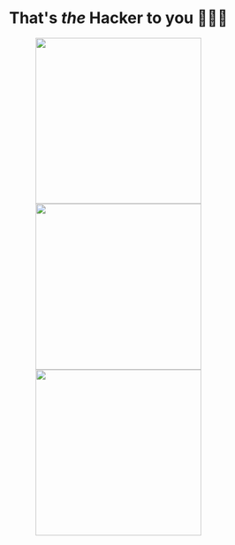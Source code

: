 <h1 align = "center"> That's <em>the</em> Hacker to you 🦹🏿‍♂️ </h1>



<p align="center">

  <a href="https://www.linkedin.com/in/amanuelawoke">
  <img src="https://blog-assets.hootsuite.com/wp-content/uploads/2025/05/linkedin-for-business-9-620x151.png" width = "300">
  </a>

  <br />

  <a href="https://devpost.com/amandotzip?ref_content=user-portfolio&ref_feature=portfolio&ref_medium=global-nav">
  <img src="https://imgur.com/f728zFN" width = "300">
  </a>

  <br />

  <img src="https://media.giphy.com/media/8wzDNe9unxCuY/giphy.gif" width = "300">
</p>


<!--
**amandotzip/amandotzip** is a ✨ _special_ ✨ repository because its `README.md` (this file) appears on your GitHub profile.

Here are some ideas to get you started:

- 🔭 I’m currently working on ...
- 🌱 I’m currently learning ...
- 👯 I’m looking to collaborate on ...
- 🤔 I’m looking for help with ...
- 💬 Ask me about ...
- 📫 How to reach me: ...
- 😄 Pronouns: ...
- ⚡ Fun fact: ...
-->
